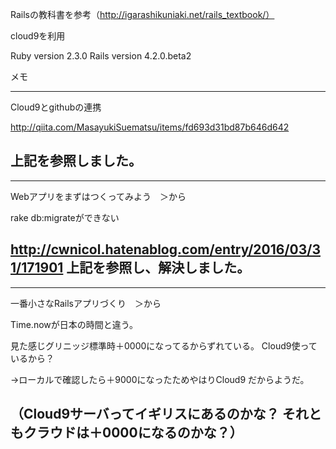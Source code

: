 
Railsの教科書を参考（http://igarashikuniaki.net/rails_textbook/）

cloud9を利用


Ruby version 2.3.0
Rails version 4.2.0.beta2




メモ




--------------------------------------------------------------
Cloud9とgithubの連携

http://qiita.com/MasayukiSuematsu/items/fd693d31bd87b646d642

上記を参照しました。
--------------------------------------------------------------

--------------------------------------------------------------
Webアプリをまずはつくってみよう　＞から

rake db:migrateができない

http://cwnicol.hatenablog.com/entry/2016/03/31/171901
上記を参照し、解決しました。
--------------------------------------------------------------

--------------------------------------------------------------
一番小さなRailsアプリづくり　＞から

Time.nowが日本の時間と違う。

見た感じグリニッジ標準時＋0000になってるからずれている。
Cloud9使っているから？

→ローカルで確認したら＋9000になったためやはりCloud9
だからようだ。

（Cloud9サーバってイギリスにあるのかな？
それともクラウドは＋0000になるのかな？）
---------------------------------------------------------------


